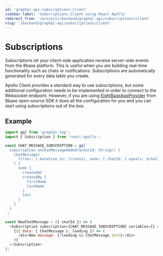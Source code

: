 ```yaml
---
id: 'graphql-api-subscriptions-client'
sidebar_label: 'Subscriptions Client using React Apollo'
redirect_from: '/projects/backend/graphql-api/subscriptions/client'
slug: '/backend/graphql-api/subscriptions/client'
---
```


# Subscriptions

Subscriptions let your client-side application receive server-side events from the 8base platform. This is useful when you are building real-time functionality such as chats or notifications. Subscriptions are automatically generated for every data table you create.

Apollo Client provides a standard way to use subscriptions, but some additional configuration needs to be implemented in order to connect to the Websocket endpoint. However, if you are using [EightBaseAppProvider](https://github.com/8base/sdk/tree/master/packages/app-provider) from 8base open-source SDK it does all the configuration for you and you can start using subscriptions out of the box.

## Example

```javascript
import gql from 'graphql-tag';
import { Subscription } from 'react-apollo';

const CHAT_MESSAGE_SUBSCRIPTION = gql`
  subscription onChatMessageAdded($chatId: String!) {
    ChatMessage(
      filter: { mutation_in: [create], node: { chatId: { equals: $chatId } } }
    ) {
      node {
        createdAt
        createdBy {
          firstName
          lastName
        }
        text
      }
    }
  }
`;

const NewChatMessage = ({ chatId }) => (
  <Subscription subscription={CHAT_MESSAGE_SUBSCRIPTION} variables={{ chatId }}>
    {({ data: { ChatMessage }, loading }) => (
      <div>New message: {!loading && ChatMessage.text}</div>
    )}
  </Subscription>
);
```
